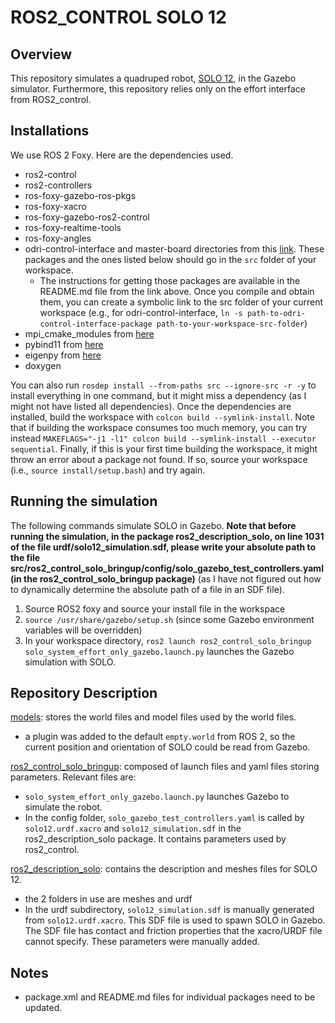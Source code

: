 # ROS2_CONTROL SOLO 12

## Overview

This repository simulates a quadruped robot, [SOLO 12](https://github.com/open-dynamic-robot-initiative/open_robot_actuator_hardware/blob/master/mechanics/quadruped_robot_12dof_v1/README.md), in the
Gazebo simulator. Furthermore, this repository relies only on the effort interface from ROS2_control.

## Installations
We use ROS 2 Foxy. Here are the dependencies used.
- ros2-control
- ros2-controllers
- ros-foxy-gazebo-ros-pkgs
- ros-foxy-xacro
- ros-foxy-gazebo-ros2-control
- ros-foxy-realtime-tools
- ros-foxy-angles
- odri-control-interface and master-board directories from this [link](https://github.com/open-dynamic-robot-initiative/odri_control_interface). These packages and the ones listed below should go in the `src` folder of your workspace.
    - The instructions for getting those packages are available in the README.md file from the link above. Once you compile and obtain them, you can create a symbolic link to the src folder of your current workspace (e.g., for odri-control-interface, `ln -s path-to-odri-control-interface-package path-to-your-workspace-src-folder`)
- mpi_cmake_modules from [here](https://github.com/machines-in-motion/mpi_cmake_modules)
- pybind11 from [here](https://github.com/pybind/pybind11) 
- eigenpy from [here](https://github.com/stack-of-tasks/eigenpy)
- doxygen

You can also run `rosdep install --from-paths src --ignore-src -r -y` to install everything in one command, but it might miss a dependency (as I might not have listed all dependencies). 
Once the dependencies are installed, build the workspace with `colcon build --symlink-install`. Note that if building the workspace consumes too much memory, you can try instead
`MAKEFLAGS="-j1 -l1" colcon build --symlink-install --executor sequential`. Finally, if this is your first time building the workspace, it might throw an error about 
a package not found. If so, source your workspace (i.e., `source install/setup.bash`) and try again.

## Running the simulation

The following commands simulate SOLO in Gazebo. **Note that before running the simulation, 
in the package ros2_description_solo, on line 1031 of the file urdf/solo12_simulation.sdf, please write your absolute path to the file src/ros2_control_solo_bringup/config/solo_gazebo_test_controllers.yaml (in the ros2_control_solo_bringup package)** (as I have not figured out how to dynamically determine the absolute path of a file in an SDF file). 
1. Source ROS2 foxy and source your install file in the workspace
2. `source /usr/share/gazebo/setup.sh` (since some Gazebo environment variables will be overridden)
3. In your workspace directory, `ros2 launch ros2_control_solo_bringup solo_system_effort_only_gazebo.launch.py` launches the Gazebo simulation with SOLO.

## Repository Description

[models](models): stores the world files and model files used by the world files.
- a plugin was added to the default `empty.world` from ROS 2, so the current position and orientation of SOLO could be read from Gazebo.

[ros2_control_solo_bringup](ros2_control_solo_bringup): composed of launch files and yaml files storing parameters. Relevant files are:
- `solo_system_effort_only_gazebo.launch.py` launches Gazebo to simulate the robot.
- In the config folder, `solo_gazebo_test_controllers.yaml` is called by `solo12.urdf.xacro` and `solo12_simulation.sdf` in the ros2_description_solo package. It contains parameters used by ros2_control.

[ros2_description_solo](ros2_description_solo): contains the description and meshes files for SOLO 12.
- the 2 folders in use are meshes and urdf
- In the urdf subdirectory, `solo12_simulation.sdf` is manually generated from `solo12.urdf.xacro`. This SDF file is used to spawn SOLO in Gazebo. The SDF file has contact and friction properties that the xacro/URDF file cannot specify. These parameters were manually added.

## Notes
- package.xml and README.md files for individual packages need to be updated.
